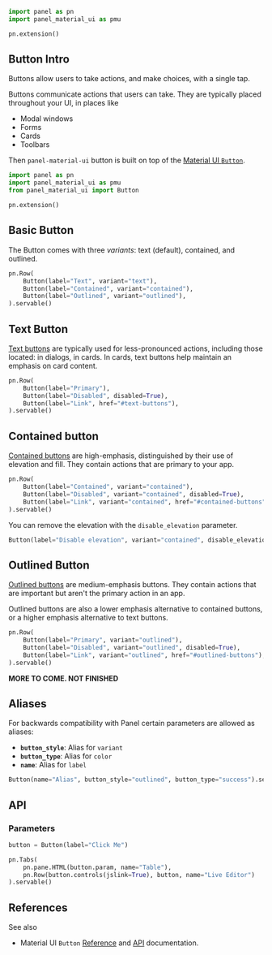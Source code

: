 ```python
import panel as pn
import panel_material_ui as pmu

pn.extension()
```

## Button Intro

Buttons allow users to take actions, and make choices, with a single tap.

Buttons communicate actions that users can take. They are typically placed throughout your UI, in places like

- Modal windows
- Forms
- Cards
- Toolbars

Then `panel-material-ui` button is built on top of the [Material UI `Button`](https://mui.com/material-ui/react-button/).

```python
import panel as pn
import panel_material_ui as pmu
from panel_material_ui import Button

pn.extension()
```

## Basic Button

The Button comes with three *variants*: text (default), contained, and outlined.

```python
pn.Row(
    Button(label="Text", variant="text"),
    Button(label="Contained", variant="contained"),
    Button(label="Outlined", variant="outlined"),
).servable()
```

## Text Button

[Text buttons](https://m2.material.io/components/buttons#text-button) are typically used for less-pronounced actions, including those located: in dialogs, in cards. In cards, text buttons help maintain an emphasis on card content.

```python
pn.Row(
    Button(label="Primary"),
    Button(label="Disabled", disabled=True),
    Button(label="Link", href="#text-buttons"),
).servable()
```

## Contained button

[Contained buttons](https://m2.material.io/components/buttons#contained-button) are high-emphasis, distinguished by their use of elevation and fill. They contain actions that are primary to your app.

```python
pn.Row(
    Button(label="Contained", variant="contained"),
    Button(label="Disabled", variant="contained", disabled=True),
    Button(label="Link", variant="contained", href="#contained-buttons"),
).servable()
```

You can remove the elevation with the `disable_elevation` parameter.

```python
Button(label="Disable elevation", variant="contained", disable_elevation=True).servable()
```

## Outlined Button

[Outlined buttons](https://m2.material.io/components/buttons#outlined-button) are medium-emphasis buttons. They contain actions that are important but aren't the primary action in an app.

Outlined buttons are also a lower emphasis alternative to contained buttons, or a higher emphasis alternative to text buttons.

```python
pn.Row(
    Button(label="Primary", variant="outlined"),
    Button(label="Disabled", variant="outlined", disabled=True),
    Button(label="Link", variant="outlined", href="#outlined-buttons"),
).servable()
```

**MORE TO COME. NOT FINISHED**

## Aliases

For backwards compatibility with Panel certain parameters are allowed as aliases:

- **`button_style`**: Alias for `variant`
- **`button_type`**: Alias for `color`
- **`name`**: Alias for `label`

```python
Button(name="Alias", button_style="outlined", button_type="success").servable()
```

## API

### Parameters

```python
button = Button(label="Click Me")

pn.Tabs(
    pn.pane.HTML(button.param, name="Table"),
    pn.Row(button.controls(jslink=True), button, name="Live Editor")
).servable()
```

## References

See also

- Material UI `Button` [Reference](https://mui.com/material-ui/react-button/) and [API](https://mui.com/material-ui/api/button/) documentation.
